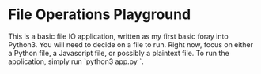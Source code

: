<h1>File Operations Playground</h1>

<p>This is a basic file IO application, written as my first basic foray into Python3. You will need to decide on a file to run. Right now, focus on either a Python file, a Javascript file, or possibly a plaintext file. To run the application, simply run `python3 app.py <filename>`.</p>